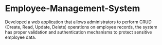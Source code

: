 # Employee-Management-System
Developed a web application that allows administrators to perform CRUD (Create, Read, Update, Delete) operations on employee records,  the system has proper validation and authentication mechanisms to protect sensitive employee data.  
